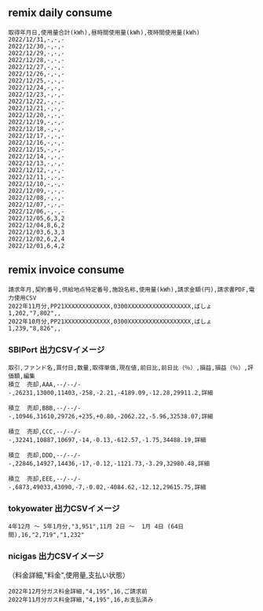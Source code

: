 ## remix daily consume

```
取得年月日,使用量合計(kWh),昼時間使用量(kWh),夜時間使用量(kWh)
2022/12/31,-,-,-
2022/12/30,-,-,-
2022/12/29,-,-,-
2022/12/28,-,-,-
2022/12/27,-,-,-
2022/12/26,-,-,-
2022/12/25,-,-,-
2022/12/24,-,-,-
2022/12/23,-,-,-
2022/12/22,-,-,-
2022/12/21,-,-,-
2022/12/20,-,-,-
2022/12/19,-,-,-
2022/12/18,-,-,-
2022/12/17,-,-,-
2022/12/16,-,-,-
2022/12/15,-,-,-
2022/12/14,-,-,-
2022/12/13,-,-,-
2022/12/12,-,-,-
2022/12/11,-,-,-
2022/12/10,-,-,-
2022/12/09,-,-,-
2022/12/08,-,-,-
2022/12/07,-,-,-
2022/12/06,-,-,-
2022/12/05,6,3,2
2022/12/04,8,6,2
2022/12/03,6,3,3
2022/12/02,6,2,4
2022/12/01,6,4,2
```

## remix invoice consume

```
請求年月,契約番号,供給地点特定番号,施設名称,使用量(kWh),請求金額(円),請求書PDF,電力使用CSV
2022年11月分,PP21XXXXXXXXXXXXX,0300XXXXXXXXXXXXXXXXXX,ばしょ1,202,"7,802",,
2022年10月分,PP21XXXXXXXXXXXXX,0300XXXXXXXXXXXXXXXXXX,ばしょ1,239,"8,826",,
```

### SBIPort 出力CSVイメージ
    取引,ファンド名,買付日,数量,取得単価,現在値,前日比,前日比（％）,損益,損益（％）,評価額,編集
    積立  売却,AAA,--/--/--,26231,13000,11403,-258,-2.21,-4189.09,-12.28,29911.2,詳細 

    積立  売却,BBB,--/--/--,10946,31610,29726,+235,+0.80,-2062.22,-5.96,32538.07,詳細 

    積立  売却,CCC,--/--/--,32241,10887,10697,-14,-0.13,-612.57,-1.75,34488.19,詳細 

    積立  売却,DDD,--/--/--,22846,14927,14436,-17,-0.12,-1121.73,-3.29,32980.48,詳細 

    積立  売却,EEE,--/--/--,6873,49033,43090,-7,-0.02,-4084.62,-12.12,29615.75,詳細 

### tokyowater 出力CSVイメージ
    4年12月 ～ 5年1月分,"3,951",11月 2日 ～  1月 4日 (64日間),16,"2,719","1,232"


### nicigas 出力CSVイメージ
（料金詳細,"料金",使用量,支払い状態）

    2022年12月分ガス料金詳細,"4,195",16,ご請求前
    2022年11月分ガス料金詳細,"4,195",16,お支払済み
